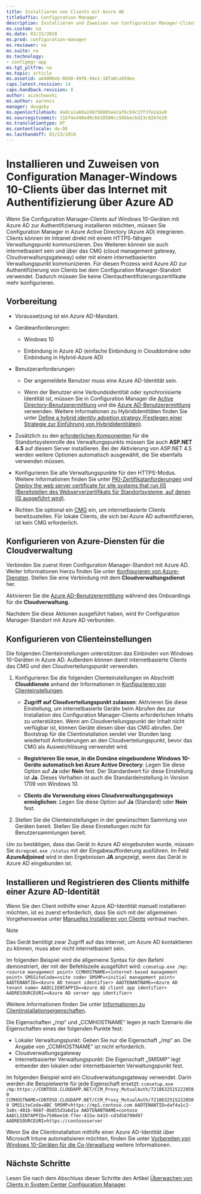 ```yaml
---
title: Installieren von Clients mit Azure AD
titleSuffix: Configuration Manager
description: Installieren und Zuweisen von Configuration Manager-Clients auf Windows 10-Geräten mithilfe von Azure Active Directory zur Authentifizierung
ms.custom: na
ms.date: 03/22/2018
ms.prod: configuration-manager
ms.reviewer: na
ms.suite: na
ms.technology:
- configmgr-app
ms.tgt_pltfrm: na
ms.topic: article
ms.assetid: a44006eb-8650-49f6-94e1-18fa0ca959ee
caps.latest.revision: 14
caps.handback.revision: 0
author: aczechowski
ms.author: aaroncz
manager: dougeby
ms.openlocfilehash: 4a8ca1a60a249756065ee2af6cb9c37f3fe2a1e0
ms.sourcegitcommit: 11bf4ed40ed0cbb10500cc58bbecbd23c92bfe20
ms.translationtype: HT
ms.contentlocale: de-DE
ms.lasthandoff: 03/23/2018
---
```

# <a name="install-and-assign-configuration-manager-windows-10-clients-using-azure-ad-for-authentication"></a>Installieren und Zuweisen von Configuration Manager-Windows 10-Clients über das Internet mit Authentifizierung über Azure AD

Wenn Sie Configuration Manager-Clients auf Windows 10-Geräten mit Azure AD zur Authentifizierung installieren möchten, müssen Sie Configuration Manager in Azure Active Directory (Azure AD) integrieren. Clients können im Intranet direkt mit einem HTTPS-fähigen Verwaltungspunkt kommunizieren. Des Weiteren können sie auch internetbasiert sein und über das CMG (cloud management gateway, Cloudverwaltungsgateway) oder mit einem internetbasierten Verwaltungspunkt kommunizieren. Für diesen Prozess wird Azure AD zur Authentifizierung von Clients bei dem Configuration Manager-Standort verwendet. Dadurch müssen Sie keine Clientauthentifizierungszertifikate mehr konfigurieren.



## <a name="before-you-begin"></a>Vorbereitung

- Voraussetzung ist ein Azure AD-Mandant.  

- Geräteanforderungen:  

    - Windows 10  

    - Einbindung in Azure AD (einfache Einbindung in Clouddomäne oder Einbindung in Hybrid-Azure AD)  

- Benutzeranforderungen:  

    - Der angemeldete Benutzer muss eine Azure AD-Identität sein.   

    - Wenn der Benutzer eine Verbundsidentität oder synchronisierte Identität ist, müssen Sie in Configuration Manager die [Active Directory-Benutzerermittlung](/sccm/core/servers/deploy/configure/about-discovery-methods#bkmk_aboutUser) und die [Azure AD-Benutzerermittlung](/sccm/core/servers/deploy/configure/about-discovery-methods#azureaddisc) verwenden. Weitere Informationen zu Hybrididentitäten finden Sie unter [Define a hybrid identity adoption strategy (Festlegen einer Strategie zur Einführung von Hybrididentitäten)](/azure/active-directory/active-directory-hybrid-identity-design-considerations-identity-adoption-strategy).<!--497750-->  

- Zusätzlich zu den [erforderlichen Komponenten](/sccm/core/plan-design/configs/site-and-site-system-prerequisites#bkmk_2012MPpreq) für die Standortsystemrolle des Verwaltungspunkts müssen Sie auch **ASP.NET 4.5** auf diesem Server installieren. Bei der Aktivierung von ASP.NET 4.5 werden weitere Optionen automatisch ausgewählt, die Sie ebenfalls verwenden müssen.  

- Konfigurieren Sie alle Verwaltungspunkte für den HTTPS-Modus. Weitere Informationen finden Sie unter [PKI-Zertifikatanforderungen](/sccm/core/plan-design/network/pki-certificate-requirements) und [Deploy the web server certificate for site systems that run IIS (Bereitstellen des Webserverzertifikats für Standortsysteme, auf denen IIS ausgeführt wird)](/sccm/core/plan-design/network/example-deployment-of-pki-certificates#BKMK_webserver2008_cm2012).  

- Richten Sie optional ein [CMG](/sccm/core/clients/manage/cmg/plan-cloud-management-gateway) ein, um internetbasierte Clients bereitzustellen. Für lokale Clients, die sich bei Azure AD authentifizieren, ist kein CMG erforderlich.  


## <a name="configure-azure-services-for-cloud-management"></a>Konfigurieren von Azure-Diensten für die Cloudverwaltung

Verbinden Sie zuerst Ihren Configuration Manager-Standort mit Azure AD. Weiter Informationen hierzu finden Sie unter [Konfigurieren von Azure-Diensten](/sccm/core/servers/deploy/configure/azure-services-wizard). Stellen Sie eine Verbindung mit dem **Cloudverwaltungsdienst** her.

Aktivieren Sie die [Azure AD-Benutzerermittlung](/sccm/core/servers/deploy/configure/configure-discovery-methods#azureaadisc) während des Onboardings für die **Cloudverwaltung**. 

Nachdem Sie diese Aktionen ausgeführt haben, wird Ihr Configuration Manager-Standort mit Azure AD verbunden. 



## <a name="configure-client-settings"></a>Konfigurieren von Clienteinstellungen

Die folgenden Clienteinstellungen unterstützen das Einbinden von Windows 10-Geräten in Azure AD. Außerdem können damit internetbasierte Clients das CMG und den Cloudverteilungspunkt verwenden.

1.  Konfigurieren Sie die folgenden Clienteinstellungen im Abschnitt **Clouddienste** anhand der Informationen in [Konfigurieren von Clienteinstellungen](/sccm/core/clients/deploy/configure-client-settings).  

    - **Zugriff auf Cloudverteilungspunkt zulassen**: Aktivieren Sie diese Einstellung, um internetbasierte Geräte beim Abrufen des zur Installation des Configuration Manager-Clients erforderlichen Inhalts zu unterstützen. Wenn am Cloudverteilungspunkt der Inhalt nicht verfügbar ist, können Geräte diesen über das CMG abrufen. Der Bootstrap für die Clientinstallation sendet vier Stunden lang wiederholt Anforderungen an den Cloudverteilungspunkt, bevor das CMG als Ausweichlösung verwendet wird.<!--495533-->  

    - **Registrieren Sie neue, in die Domäne eingebundene Windows 10-Geräte automatisch bei Azure Active Directory**: Legen Sie diese Option auf **Ja** oder **Nein** fest. Der Standardwert für diese Einstellung ist **Ja**. Dieses Verhalten ist auch die Standardeinstellung in Version 1709 von Windows 10.

    - **Clients die Verwendung eines Cloudverwaltungsgateways ermöglichen**: Legen Sie diese Option auf **Ja** (Standard) oder **Nein** fest.  

2.  Stellen Sie die Clienteinstellungen in der gewünschten Sammlung von Geräten bereit. Stellen Sie diese Einstellungen nicht für Benutzersammlungen bereit.

Um zu bestätigen, dass das Gerät in Azure AD eingebunden wurde, müssen Sie `dsregcmd.exe /status` mit der Eingabeaufforderung ausführen. Im Feld **AzureAdjoined** wird in den Ergebnissen **JA** angezeigt, wenn das Gerät in Azure AD eingebunden ist.



## <a name="install-and-register-the-client-using-azure-ad-identity"></a>Installieren und Registrieren des Clients mithilfe einer Azure AD-Identität

Wenn Sie den Client mithilfe einer Azure AD-Identität manuell installieren möchten, ist es zuerst erforderlich, dass Sie sich mit der allgemeinen Vorgehensweise unter [Manuelles Installieren von Clients](/sccm/core/clients/deploy/deploy-clients-to-windows-computers#BKMK_Manual) vertraut machen. 

 > [!Note]  
 > Das Gerät benötigt zwar Zugriff auf das Internet, um Azure AD kontaktieren zu können, muss aber nicht internetbasiert sein. 

Im folgenden Beispiel wird die allgemeine Syntax für den Befehl demonstriert, der mit der Befehlszeile ausgeführt wird: `ccmsetup.exe /mp:<source management point> CCMHOSTNAME=<internet-based management point> SMSSiteCode=<site code> SMSMP=<initial management point> AADTENANTID=<Azure AD tenant identifier> AADTENANTNAME=<Azure AD tenant name> AADCLIENTAPPID=<Azure AD client app identifier> AADRESOURCEURI=<Azure AD server app identifier>`

Weitere Informationen finden Sie unter [Informationen zu Clientinstallationseigenschaften](/sccm/core/clients/deploy/about-client-installation-properties).

Die Eigenschaften „/mp“ und „CCMHOSTNAME“ legen je nach Szenario die Eigenschaften eines der folgenden Punkte fest:
- Lokaler Verwaltungspunkt: Geben Sie nur die Eigenschaft „/mp“ an. Die Angabe von „CCMHOSTNAME“ ist nicht erforderlich.
- Cloudverwaltungsgateway
- Internetbasierter Verwaltungspunkt: Die Eigenschaft „SMSMP“ legt entweder den lokalen oder internetbasierten Verwaltungspunkt fest.

Im folgenden Beispiel wird ein Cloudverwaltungsgateway verwendet. Darin werden die Beispielwerte für jede Eigenschaft ersetzt: `ccmsetup.exe /mp:https://CONTOSO.CLOUDAPP.NET/CCM_Proxy_MutualAuth/72186325152220500 CCMHOSTNAME=CONTOSO.CLOUDAPP.NET/CCM_Proxy_MutualAuth/72186325152220500 SMSSiteCode=ABC SMSMP=https://mp1.contoso.com AADTENANTID=daf4a1c2-3a0c-401b-966f-0b855d3abd1a AADTENANTNAME=contoso AADCLIENTAPPID=7506ee10-f7ec-415a-b415-cd3d58790d97 AADRESOURCEURI=https://contososerver`

Wenn Sie die Clientinstallation mithilfe einer Azure AD-Identität über Microsoft Intune automatisieren möchten, finden Sie unter [Vorbereiten von Windows 10-Geräten für die Co-Verwaltung](/sccm/core/clients/manage/co-management-prepare#command-line-to-install-configuration-manager-client) weitere Informationen.



## <a name="next-steps"></a>Nächste Schritte

Lesen Sie nach dem Abschluss dieser Schritte den Artikel [Überwachen von Clients in System Center Configuration Manager](/sccm/core/clients/manage/monitor-clients).
